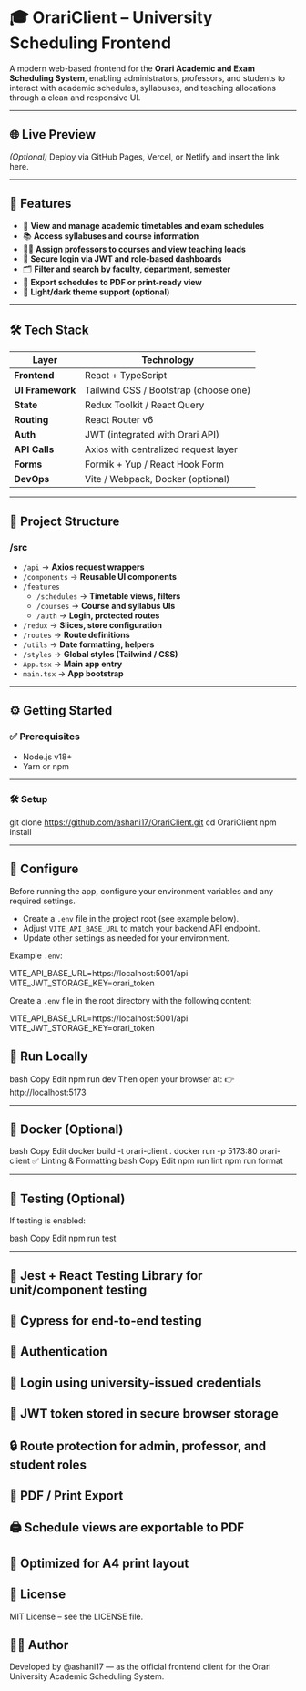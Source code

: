 # 🎓 OrariClient – University Scheduling Frontend

A modern web-based frontend for the **Orari Academic and Exam Scheduling System**, enabling administrators, professors, and students to interact with academic schedules, syllabuses, and teaching allocations through a clean and responsive UI.

---

## 🌐 Live Preview

*(Optional)* Deploy via GitHub Pages, Vercel, or Netlify and insert the link here.

---

## 🚀 Features

- 📅 **View and manage academic timetables and exam schedules**
- 📚 **Access syllabuses and course information**
- 👩‍🏫 **Assign professors to courses and view teaching loads**
- 🔐 **Secure login via JWT and role-based dashboards**
- 🗂️ **Filter and search by faculty, department, semester**
- 📄 **Export schedules to PDF or print-ready view**
- 🌙 **Light/dark theme support (optional)**

---

## 🛠️ Tech Stack

| Layer        | Technology                          |
|--------------|--------------------------------------|
| **Frontend**     | React + TypeScript                   |
| **UI Framework** | Tailwind CSS / Bootstrap (choose one)|
| **State**        | Redux Toolkit / React Query          |
| **Routing**      | React Router v6                      |
| **Auth**         | JWT (integrated with Orari API)      |
| **API Calls**    | Axios with centralized request layer |
| **Forms**        | Formik + Yup / React Hook Form       |
| **DevOps**       | Vite / Webpack, Docker (optional)    |

---

## 📁 Project Structure

### /src

- `/api` → **Axios request wrappers**  
- `/components` → **Reusable UI components**  
- `/features`
  - `/schedules` → **Timetable views, filters**
  - `/courses` → **Course and syllabus UIs**
  - `/auth` → **Login, protected routes**
- `/redux` → **Slices, store configuration**
- `/routes` → **Route definitions**
- `/utils` → **Date formatting, helpers**
- `/styles` → **Global styles (Tailwind / CSS)**
- `App.tsx` → **Main app entry**
- `main.tsx` → **App bootstrap**

---

## ⚙️ Getting Started

### ✅ Prerequisites

- Node.js v18+
- Yarn or npm

---

### 🛠️ Setup


git clone https://github.com/ashani17/OrariClient.git
cd OrariClient
npm install

---
## 🔧 Configure

Before running the app, configure your environment variables and any required settings.

- Create a `.env` file in the project root (see example below).
- Adjust `VITE_API_BASE_URL` to match your backend API endpoint.
- Update other settings as needed for your environment.

Example `.env`:


VITE_API_BASE_URL=https://localhost:5001/api
VITE_JWT_STORAGE_KEY=orari_token


Create a `.env` file in the root directory with the following content:


VITE_API_BASE_URL=https://localhost:5001/api
VITE_JWT_STORAGE_KEY=orari_token

## 🔄 Run Locally
bash
Copy
Edit
npm run dev
Then open your browser at:
👉 http://localhost:5173

---

## 🐳 Docker (Optional)
bash
Copy
Edit
docker build -t orari-client .
docker run -p 5173:80 orari-client
✅ Linting & Formatting
bash
Copy
Edit
npm run lint
npm run format

---

## 🧪 Testing (Optional)
If testing is enabled:

bash
Copy
Edit
npm run test

---

## 🧪 Jest + React Testing Library for unit/component testing

## 🧪 Cypress for end-to-end testing

## 🔐 Authentication
## 🔑 Login using university-issued credentials

## 🔑 JWT token stored in secure browser storage

## 🔒 Route protection for admin, professor, and student roles

## 📄 PDF / Print Export

## 🖨️ Schedule views are exportable to PDF

## 🧾 Optimized for A4 print layout

## 📘 License
MIT License – see the LICENSE file.

## 👨‍🎓 Author
Developed by @ashani17 — as the official frontend client for the Orari University Academic Scheduling System.